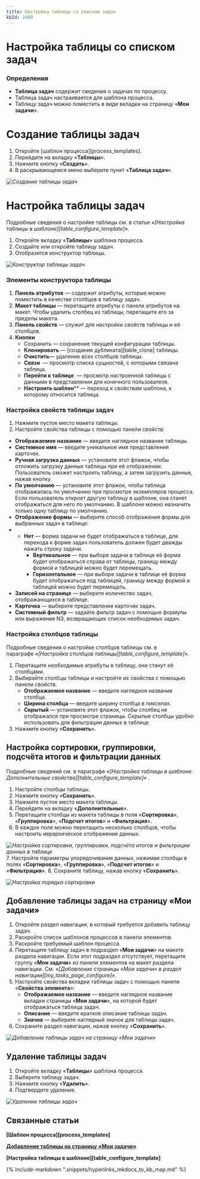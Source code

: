 ```yaml
---
title: Настройка таблицы со списком задач
kbId: 2408
---
```


# Настройка таблицы со списком задач

### Определения

- **Таблица задач** содержит сведения о задачах по процессу.
- Таблица задач настраивается для шаблона процесса.
- Таблицу задач можно поместить в виде вкладки на страницу «**Мои задачи**».

# Создание таблицы задач

1. Откройте [шаблон процесса][process_templates].
2. Перейдите на вкладку «**Таблицы**».
3. Нажмите кнопку «**Создать**».
4. В раскрывающемся меню выберите пункт «**Таблица задач**».

_![Создание таблицы задач](https://kb.comindware.ru/assets/img_64d633e1004ee.png)_

# Настройка таблицы задач

Подробные сведения о настройке таблицы см. в статье *«[Настройка таблицы в шаблоне][table_configure_template]».*

1. Откройте вкладку «**Таблицы**» шаблона процесса.
2. Создайте или откройте таблицу задач.
3. Отобразится конструктор таблицы.

_![Конструктор таблицы задач](https://kb.comindware.ru/assets/img_64d63436b4010.png)_

### Элементы конструктора таблицы

1. **Панель атрибутов** — содержит атрибуты, которые можно поместить в качестве столбцов в таблицу задач.
2. **Макет таблицы** — перетащите атрибуты с панели атрибутов на макет. Чтобы удалить столбец из таблицы, перетащите его за пределы макета.
3. **Панель свойств** — служит для настройки свойств таблицы и её столбцов.
4. **Кнопки**
    - Сохранить — сохранение текущей конфигурации таблицы.
    - **Клонировать** — [создание дубликата][table_clone] таблицы.
    - **Очистить**— удаление всех столбцов таблицы.
    - **Связи** *‌* — просмотр списка сущностей, с которыми связана таблица.
    - **Перейти к таблице** *‌* — просмотр настроенной таблицы с данными в представлении для конечного пользователя.
    - **Настроить шаблон***‌* — переход к свойствам шаблона, к которому относится таблица.

### Настройка свойств таблицы задач

1. Нажмите пустое место макета таблицы.
2. Настройте свойства таблицы с помощью панели свойств:
- **Отображаемое название** — введите наглядное название таблицы.
- **Системное имя** — введите уникальное имя представления карточек.
- **Ручная загрузка данных** — установите этот флажок, чтобы отложить загрузку данных таблицы при её отображении. Пользователь сможет настроить таблицу, а затем загрузить данные, нажав кнопку.
- **По умолчанию** — установите этот флажок, чтобы таблица отображалась по умолчанию при просмотре экземпляров процесса. Если пользователь откроет другую таблицу в шаблоне, она станет отображаться для него по умолчанию. В шаблоне можно назначить только одну таблицу по умолчанию.
- **Отображение формы** — выберите способ отображения формы для выбранных задач в таблице:
- - **Нет** — форма задачи не будет отображаться в таблице, для перехода к форме задач пользователь должен будет дважды нажать строку задачи.
    - **Вертикальное** — при выборе задачи в таблице её форма будет отображаться справа от таблицы, границу между формой и таблицей можно будет перемещать.
    - **Горизонтальное** — при выборе задачи в таблице её форма будет отображаться под таблицей, границу между формой и таблицей можно будет перемещать.
- **Записей на странице** — выберите количество задач, отображающихся в таблице.
- **Карточка** — выберите представление карточек задач.
- **Системный фильтр** — задайте фильтр задач с помощью формулы или выражения N3, возвращающих список необходимых задач.

### Настройка столбцов таблицы

Подробные сведения о настройке столбцов таблицы см. в параграфе *«[Настройка столбцов таблицы][table_configure_template]».*

1. Перетащите необходимые атрибуты в таблицу, они станут её столбцами.
2. Выбирайте столбцы таблицы и настройте их свойства с помощью панели свойств.
    - **Отображаемое название** — введите наглядное название столбца.
    - **Ширина столбца** — введите ширину столбца в пикселах.
    - **Скрытый** — установите этот флажок, чтобы столбец не отображался при просмотре страницы. Скрытые столбцы удобно использовать для фильтрации данных в таблице.
3. Нажмите кнопку «**Сохранить**».

## Настройка сортировки, группировки, подсчёта итогов и фильтрации данных

Подробные сведений см. в параграфе *«[Настройка таблицы в шаблоне. Дополнительные свойства][table_configure_template]»*  . 

1. Настройте столбцы таблицы.
2. Нажмите кнопку «**Сохранить**».
3. Нажмите пустое место макета таблицы.
4. Перейдите на вкладку «**Дополнительные**».
5. Перетащите столбцы из макета таблицы в поля «**Сортировка**», «**Группировка**», «**Подсчет итогов**» и «**Фильтрация**».
6. В каждое поле можно перетащить несколько столбцов, чтобы настроить иерархическое отображение данных.

_![Настройка сортировки, группировки, подсчёта итогов и фильтрации данных в таблице](https://kb.comindware.ru/assets/img_64d63574be213.png)_
7. Настройте параметры упорядочивания данных, нажимая столбцы в полях «**Сортировка**», «**Группировка**», «**Подсчет итогов**» и «**Фильтрация**».
8. Сохраните таблицу, нажав кнопку «**Сохранить**».

_![Настройка порядка сортировки](https://kb.comindware.ru/assets/img_64d6359c05f82.png)_

## Добавление таблицы задач на страницу «Мои задачи»

1. Откройте раздел навигации, в который требуется добавить таблицу задач.
2. Раскройте список шаблонов процессов в панели элементов.
3. Раскройте требуемый шаблон процесса.
4. Перетащите таблицу задач в подраздел «**Мои задачи**» на макете раздела навигации. Если этот подраздел отсутствует, перетащите группу «**Мои задачи**» из панели элементов на макет раздела навигации. См. *«[Добавление страницы «Мои задачи» в раздел навигации][my_tasks_page_configure]»*.
5. Настройте свойства вкладки таблицы задач с помощью панели «**Свойства элемента**»:
    - **Отображаемое название** — введите наглядное название вкладки страницы «**Мои задачи**», на которой будет отображаться таблица задач.
    - **Описание** — введите краткое описание таблицы задач.
    - **Значок** — выберите наглядный значок для таблицы задач.
6. Сохраните раздел навигации, нажав кнопку «**Сохранить**».

_![Добавление таблицы задач на страницу «Мои задачи»](https://kb.comindware.ru/assets/img_64d637419ab49.png)_

## Удаление таблицы задач

1. Откройте вкладку «**Таблицы**» шаблона процесса.
2. Выберите таблицу задач.
3. Нажмите кнопку «**Удалить**».
4. Подтвердите удаление.

_![Удаление таблицы задач](https://kb.comindware.ru/assets/img_64d63780f30e8.png)_

## Связанные статьи

**[Шаблон процесса][process_templates]**

**[Добавление таблицы на страницу «Мои задачи»](https://kb.comindware.ru/article.php?id=2409)**

**[Настройка таблицы в шаблоне][table_configure_template]**

{% include-markdown ".snippets/hyperlinks_mkdocs_to_kb_map.md" %}
